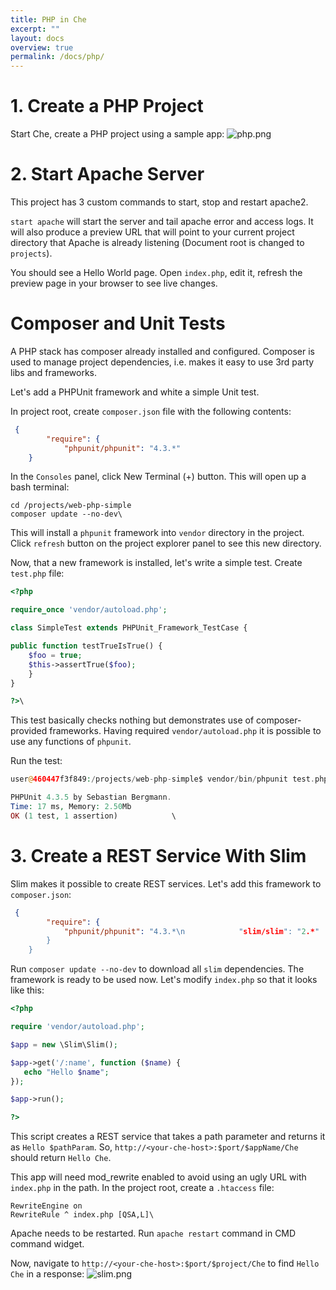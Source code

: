 ```yaml
---
title: PHP in Che
excerpt: ""
layout: docs
overview: true
permalink: /docs/php/
---
```

# 1. Create a PHP Project  
Start Che, create a PHP project using a sample app:
![php.png](images/php.png)

# 2. Start Apache Server  
This project has 3 custom commands to start, stop and restart apache2.

`start apache` will start the server and tail apache error and access logs. It will also produce a preview URL that will point to your current project directory that Apache is already listening (Document root is changed to `projects`).

You should see a Hello World page. Open `index.php`, edit it, refresh the preview page in your browser to see live changes.
# Composer and Unit Tests  
A PHP stack has composer already installed and configured. Composer is used to manage project dependencies, i.e. makes it easy to use 3rd party libs and frameworks.

Let's add a PHPUnit framework and white a simple Unit test.

In project root, create `composer.json` file with the following contents:
```json  
 {
        "require": {
            "phpunit/phpunit": "4.3.*"
    }
```
In the `Consoles` panel, click New Terminal (+) button. This will open up a bash terminal:
```shell  
cd /projects/web-php-simple
composer update --no-dev\
```
This will install a `phpunit` framework into `vendor` directory in the project. Click `refresh` button on the project explorer panel to see this new directory.

Now, that a new framework is installed, let's write a simple test. Create `test.php` file:
```php  
<?php

require_once 'vendor/autoload.php';

class SimpleTest extends PHPUnit_Framework_TestCase {

public function testTrueIsTrue() {
    $foo = true;
    $this->assertTrue($foo);
    }
}

?>\
```
This test basically checks nothing but demonstrates use of composer-provided frameworks. Having required `vendor/autoload.php` it is possible to use any functions of `phpunit`.

Run the test:
```php  
user@460447f3f849:/projects/web-php-simple$ vendor/bin/phpunit test.php

PHPUnit 4.3.5 by Sebastian Bergmann.
Time: 17 ms, Memory: 2.50Mb                                                      
OK (1 test, 1 assertion)            \
```

# 3. Create a REST Service With Slim  
Slim makes it possible to create REST services. Let's add this framework to `composer.json`:
```json  
 {
        "require": {
            "phpunit/phpunit": "4.3.*\n            "slim/slim": "2.*"
        }
    }
```
Run `composer update --no-dev` to download all `slim` dependencies. The framework is ready to be used now. Let's modify `index.php` so that it looks like this:
```php  
<?php

require 'vendor/autoload.php';

$app = new \Slim\Slim();

$app->get('/:name', function ($name) {
   echo "Hello $name";
});

$app->run();

?>
```
This script creates a REST service that takes a path parameter and returns it as `Hello $pathParam`. So, `http://<your-che-host>:$port/$appName/Che` should return `Hello Che`.

This app will need mod_rewrite enabled to avoid using an ugly URL with `index.php` in the path. In the project root, create a `.htaccess` file:
```text  
RewriteEngine on             
RewriteRule ^ index.php [QSA,L]\
```
Apache needs to be restarted. Run `apache restart` command in CMD command widget.

Now, navigate to `http://<your-che-host>:$port/$project/Che` to find `Hello Che` in a response:
![slim.png](images/slim.png)
